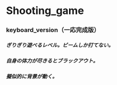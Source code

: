 # Shooting_game

### keyboard_version（一応完成版）
##### ぎりぎり遊べるレベル。ビームしか打てない。
##### 自身の体力が尽きるとブラックアウト。
##### 擬似的に背景が動く。